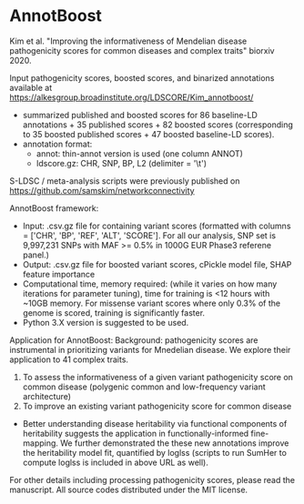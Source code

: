 # AnnotBoost
Kim et al. "Improving the informativeness of Mendelian disease pathogenicity scores for common diseases and complex traits" biorxiv 2020.

Input pathogenicity scores, boosted scores, and binarized annotations available at https://alkesgroup.broadinstitute.org/LDSCORE/Kim_annotboost/
 - summarized published and boosted scores for 86 baseline-LD annotations + 35 published scores + 82 boosted scores (corresponding to 35 boosted published scores + 47 boosted baseline-LD scores). 
 - annotation format:
    - annot: thin-annot version is used (one column ANNOT)
    - ldscore.gz: CHR, SNP, BP, L2 (delimiter = '\t')

S-LDSC / meta-analysis scripts were previously published on https://github.com/samskim/networkconnectivity 

AnnotBoost framework:
- Input: .csv.gz file for containing variant scores (formatted with columns = ['CHR', 'BP', 'REF', 'ALT', 'SCORE']. For all our analysis, SNP set is 9,997,231 SNPs with MAF >= 0.5% in 1000G EUR Phase3 referene panel.)
- Output: .csv.gz file for boosted variant scores, cPickle model file, SHAP feature importance 
- Computational time, memory required: (while it varies on how many iterations for parameter tuning), time for training is <12 hours with ~10GB memory. For missense variant scores where only 0.3% of the genome is scored, training is significantly faster.
- Python 3.X version is suggested to be used. 

Application for AnnotBoost:
Background: pathogenicity scores are instrumental in prioritizing variants for Mnedelian disease. We explore their application to 41 complex traits. 
1. To assess the informativeness of a given variant pathogenicity score on common disease (polygenic common and low-frequency variant architecture)
2. To improve an existing variant pathogenicity score for common disease 
 - Better understanding disease heritability via functional components of heritability suggests the application in functionally-informed fine-mapping. We further demonstrated the these new annotations improve the heritability model fit, quantified by loglss (scripts to run SumHer to compute loglss is included in above URL as well). 

For other details including processing pathogenicity scores, please read the manuscript.
All source codes distributed under the MIT license.
